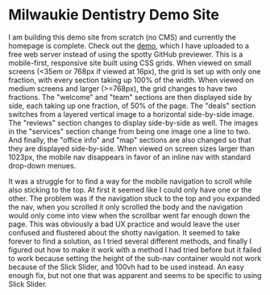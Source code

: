 <h1>Milwaukie Dentistry Demo Site</h1>

<p>I am building this demo site from scratch (no CMS) and currently the homepage is complete. Check out the <a href="http://milwaukiedentistry.x10host.com/">demo</a>, which I have uploaded to a free web server instead of using the spotty GitHub previewer. This is a mobile-first, responsive site built using CSS grids. When viewed on small screens (<35em or 768px if viewed at 16px), the grid is set up with only one fraction, with every section taking up 100% of the width. When viewed on medium screens and larger (>=768px), the grid changes to have two fractions. The "welcome" and "team" sections are then displayed side by side, each taking up one fraction, of 50% of the page. The "deals" section switches from a layered vertical image to a horizontal side-by-side image. The "reviews" section changes to display side-by-side as well. The images in the "services" section change from being one image one a line to two. And finally, the "office info" and "map" sections are also changed so that they are displayed side-by-side. When viewed on screen sizes larger than 1023px, the mobile nav disappears in favor of an inline nav with standard drop-down menues.</p>
  
  <p></p>

<p>It was a struggle for to find a way for the mobile navigation to scroll while also sticking to the top. At first it seemed like I could only have one or the other. The problem was if the navigation stuck to the top and you expanded the nav, when you scrolled it only scrolled the body and the navigation would only come into view when the scrollbar went far enough down the page. This was obviously a bad UX practice and would leave the user confused and flustered about the shotty navigation. It seemed to take forever to find a solution, as I tried several different methods, and finally I figured out how to make it work with a method I had tried before but it failed to work because setting the height of the sub-nav container would not work because of the Slick Slider, and 100vh had to be used instead. An easy enough fix, but not one that was apparent and seems to be specific to using Slick Slider.</p>
